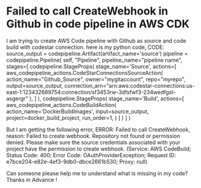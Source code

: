 
# Failed to call CreateWebhook in Github in code pipeline in AWS CDK

I am trying to create AWS Code pipeline with Github as source and code build with codestar connection. here is my python code,
CODE:
        source_output = codepipeline.Artifact(artifact_name='source')
        pipeline = codepipeline.Pipeline(
            self, "Pipeline",
            pipeline_name="pipeline name",
            stages=[
                codepipeline.StageProps(
                    stage_name='Source',
                    actions=[                
                        aws_codepipeline_actions.CodeStarConnectionsSourceAction(
                            action_name="Github_Source",
                            owner="mygitaccount",
                            repo="myrepo",
                            output=source_output,
                            connection_arn="arn:aws:codestar-connections:us-east-1:123432689754:connection/sf3453rw-3dfsfwf3-234wedfgst-asgergr"
                        ),
                    ]
                ),
                codepipeline.StageProps(
                    stage_name='Build',
                    actions=[
                        aws_codepipeline_actions.CodeBuildAction(
                            action_name='DockerBuildImages',
                            input=source_output,
                            project=docker_build_project,
                            run_order=1,
                        )
                    ]
                )
            ]
        )

But I am getting the following error,
ERROR:
Failed to call CreateWebhook, reason: Failed to create webhook. Repository not found or permission denied. Please
make sure the source credentials associated with your project have the permission to create webhook. (Service: AWS
CodeBuild; Status Code: 400; Error Code: OAuthProviderException; Request ID: e7bce204-e82e-4ef3-9db0-dbce2661b530;
Proxy: null)

Can someone please help me to understand what is missing in my code? Thanks in Advance !

        